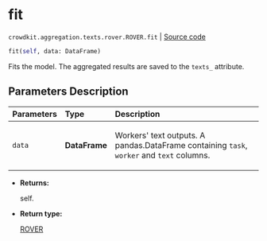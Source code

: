 # fit
`crowdkit.aggregation.texts.rover.ROVER.fit` | [Source code](https://github.com/Toloka/crowd-kit/blob/v1.1.0.rc2/crowdkit/aggregation/texts/rover.py#L71)

```python
fit(self, data: DataFrame)
```

Fits the model. The aggregated results are saved to the `texts_` attribute.

## Parameters Description

| Parameters | Type | Description |
| :----------| :----| :-----------|
`data`|**DataFrame**|<p>Workers&#x27; text outputs. A pandas.DataFrame containing `task`, `worker` and `text` columns.</p>

* **Returns:**

  self.

* **Return type:**

  [ROVER](crowdkit.aggregation.texts.rover.ROVER.md)
